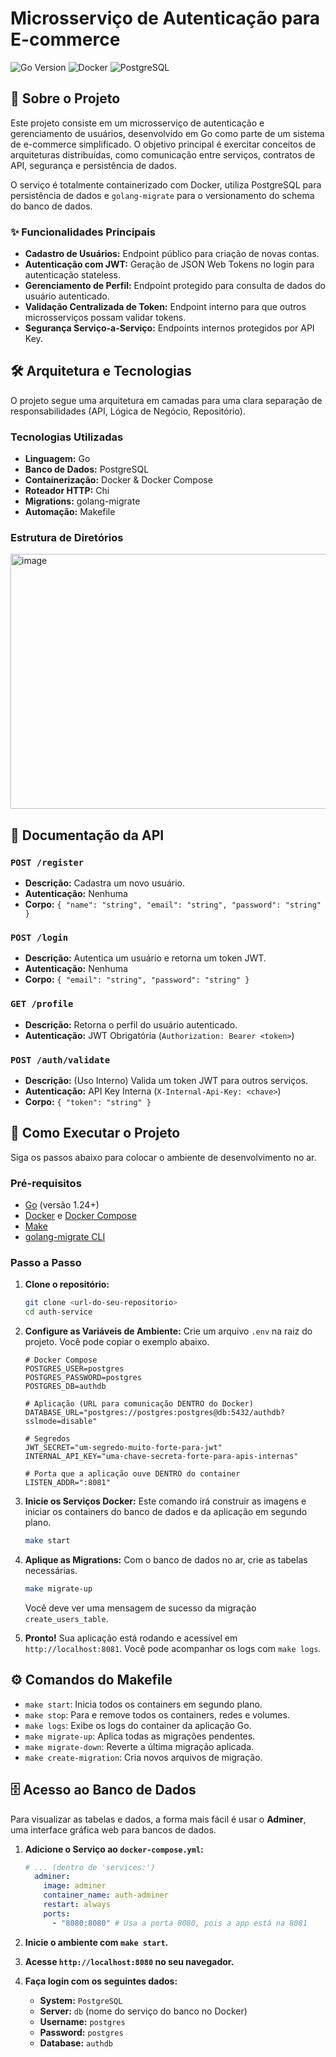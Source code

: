 # Microsserviço de Autenticação para E-commerce

![Go Version](https://img.shields.io/badge/Go-1.24-blue.svg)
![Docker](https://img.shields.io/badge/Docker-20.10-blue.svg)
![PostgreSQL](https://img.shields.io/badge/PostgreSQL-15-blue.svg)

## 📖 Sobre o Projeto

Este projeto consiste em um microsserviço de autenticação e gerenciamento de usuários, desenvolvido em Go como parte de um sistema de e-commerce simplificado. O objetivo principal é exercitar conceitos de arquiteturas distribuídas, como comunicação entre serviços, contratos de API, segurança e persistência de dados.

O serviço é totalmente containerizado com Docker, utiliza PostgreSQL para persistência de dados e `golang-migrate` para o versionamento do schema do banco de dados.

### ✨ Funcionalidades Principais
* **Cadastro de Usuários:** Endpoint público para criação de novas contas. 
* **Autenticação com JWT:** Geração de JSON Web Tokens no login para autenticação stateless. 
* **Gerenciamento de Perfil:** Endpoint protegido para consulta de dados do usuário autenticado.
* **Validação Centralizada de Token:** Endpoint interno para que outros microsserviços possam validar tokens. 
* **Segurança Serviço-a-Serviço:** Endpoints internos protegidos por API Key.

## 🛠️ Arquitetura e Tecnologias

O projeto segue uma arquitetura em camadas para uma clara separação de responsabilidades (API, Lógica de Negócio, Repositório).

### Tecnologias Utilizadas
* **Linguagem:** Go
* **Banco de Dados:** PostgreSQL
* **Containerização:** Docker & Docker Compose
* **Roteador HTTP:** Chi
* **Migrations:** golang-migrate
* **Automação:** Makefile

### Estrutura de Diretórios

<img width="580" height="408" alt="image" src="https://github.com/user-attachments/assets/513e61d5-a3e4-4d4e-b1d9-a63cad2bc380" />

## 📜 Documentação da API

### `POST /register`
* **Descrição:** Cadastra um novo usuário.
* **Autenticação:** Nenhuma
* **Corpo:** `{ "name": "string", "email": "string", "password": "string" }`

### `POST /login`
* **Descrição:** Autentica um usuário e retorna um token JWT. 
* **Autenticação:** Nenhuma
* **Corpo:** `{ "email": "string", "password": "string" }`

### `GET /profile`
* **Descrição:** Retorna o perfil do usuário autenticado. 
* **Autenticação:** JWT Obrigatória (`Authorization: Bearer <token>`)

### `POST /auth/validate`
* **Descrição:** (Uso Interno) Valida um token JWT para outros serviços. 
* **Autenticação:** API Key Interna (`X-Internal-Api-Key: <chave>`)
* **Corpo:** `{ "token": "string" }`

## 🚀 Como Executar o Projeto

Siga os passos abaixo para colocar o ambiente de desenvolvimento no ar.

### Pré-requisitos
* [Go](https://go.dev/doc/install) (versão 1.24+)
* [Docker](https://docs.docker.com/get-docker/) e [Docker Compose](https://docs.docker.com/compose/install/)
* [Make](https://www.gnu.org/software/make/)
* [golang-migrate CLI](https://github.com/golang-migrate/migrate/tree/master/cmd/migrate)

### Passo a Passo
1.  **Clone o repositório:**
    ```bash
    git clone <url-do-seu-repositorio>
    cd auth-service
    ```

2.  **Configure as Variáveis de Ambiente:**
    Crie um arquivo `.env` na raiz do projeto. Você pode copiar o exemplo abaixo.
    ```env
    # Docker Compose
    POSTGRES_USER=postgres
    POSTGRES_PASSWORD=postgres
    POSTGRES_DB=authdb

    # Aplicação (URL para comunicação DENTRO do Docker)
    DATABASE_URL="postgres://postgres:postgres@db:5432/authdb?sslmode=disable"

    # Segredos
    JWT_SECRET="um-segredo-muito-forte-para-jwt"
    INTERNAL_API_KEY="uma-chave-secreta-forte-para-apis-internas"

    # Porta que a aplicação ouve DENTRO do container
    LISTEN_ADDR=":8081"
    ```

3.  **Inicie os Serviços Docker:**
    Este comando irá construir as imagens e iniciar os containers do banco de dados e da aplicação em segundo plano.
    ```bash
    make start
    ```

4.  **Aplique as Migrations:**
    Com o banco de dados no ar, crie as tabelas necessárias.
    ```bash
    make migrate-up
    ```
    Você deve ver uma mensagem de sucesso da migração `create_users_table`.

5.  **Pronto!**
    Sua aplicação está rodando e acessível em `http://localhost:8081`. Você pode acompanhar os logs com `make logs`.

## ⚙️ Comandos do Makefile

* `make start`: Inicia todos os containers em segundo plano.
* `make stop`: Para e remove todos os containers, redes e volumes.
* `make logs`: Exibe os logs do container da aplicação Go.
* `make migrate-up`: Aplica todas as migrações pendentes.
* `make migrate-down`: Reverte a última migração aplicada.
* `make create-migration`: Cria novos arquivos de migração.

## 🗄️ Acesso ao Banco de Dados

Para visualizar as tabelas e dados, a forma mais fácil é usar o **Adminer**, uma interface gráfica web para bancos de dados.

1.  **Adicione o Serviço ao `docker-compose.yml`:**
    ```yaml
    # ... (dentro de 'services:')
      adminer:
        image: adminer
        container_name: auth-adminer
        restart: always
        ports:
          - "8080:8080" # Usa a porta 8080, pois a app está na 8081
    ```

2.  **Inicie o ambiente com `make start`.**

3.  **Acesse `http://localhost:8080` no seu navegador.**

4.  **Faça login com os seguintes dados:**
    * **System:** `PostgreSQL`
    * **Server:** `db` (nome do serviço do banco no Docker)
    * **Username:** `postgres`
    * **Password:** `postgres`
    * **Database:** `authdb`
